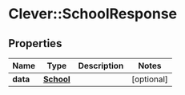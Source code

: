 # Clever::SchoolResponse

## Properties
Name | Type | Description | Notes
------------ | ------------- | ------------- | -------------
**data** | [**School**](School.md) |  | [optional] 


